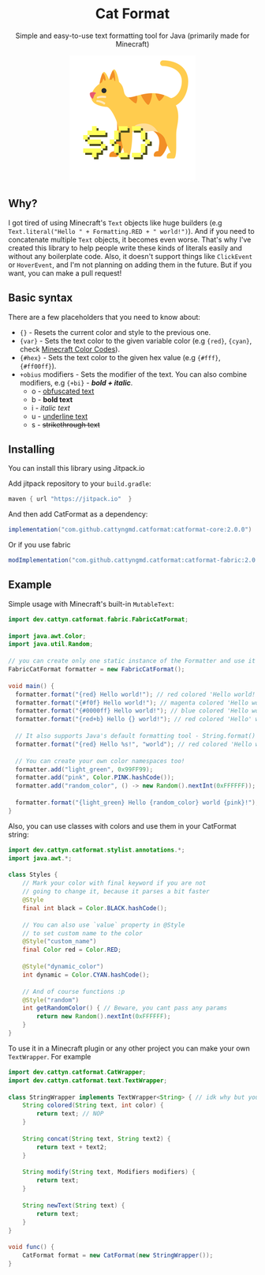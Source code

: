 <div align="center">
<h1>Cat Format</h1> 
<p> Simple and easy-to-use text formatting tool for Java (primarily made for Minecraft) </p>

![CatFormatIcon](images/icon.png)
</div>

## Why?

I got tired of using Minecraft's `Text` objects like huge builders (e.g `Text.literal("Hello " + Formatting.RED + " world!")`). And if you need to concatenate multiple `Text` objects, it becomes even worse. That's why I've created this library to help people write these kinds of literals easily and without any boilerplate code. Also, it doesn't support things like `ClickEvent` or `HoverEvent`, and I'm not planning on adding them in the future. But if you want, you can make a pull request!

## Basic syntax

There are a few placeholders that you need to know about:

- `{}` - Resets the current color and style to the previous one.
- `{var}` - Sets the text color to the given variable color (e.g `{red}`, `{cyan}`, check [Minecraft Color Codes](https://minecraft.tools/en/color-code.php)).
- `{#hex}` - Sets the text color to the given hex value (e.g `{#fff}`, `{#ff00ff}`).
- `+obius` modifiers - Sets the modifier of the text. You can also combine modifiers,
e.g `{+bi}` - ***bold + italic***.
  - o - [obfuscated text](images/obfuscated.gif) 
  - b - **bold text** 
  - i - *italic text*
  - u - <ins> underline text </ins>
  - s - ~~strikethrough text~~

## Installing

You can install this library using Jitpack.io

Add jitpack repository to your `build.gradle`:
```gradle
maven { url "https://jitpack.io"  }
```

And then add CatFormat as a dependency:
```gradle
implementation("com.github.cattyngmd.catformat:catformat-core:2.0.0")
```
Or if you use fabric
```gradle
modImplementation("com.github.cattyngmd.catformat:catformat-fabric:2.0.0")
```

## Example

Simple usage with Minecraft's built-in `MutableText`:

```java
import dev.cattyn.catformat.fabric.FabricCatFormat;

import java.awt.Color;
import java.util.Random;

// you can create only one static instance of the Formatter and use it everywhere!
FabricCatFormat formatter = new FabricCatFormat();

void main() {
  formatter.format("{red} Hello world!"); // red colored 'Hello world!'
  formatter.format("{#f0f} Hello world!"); // magenta colored 'Hello world!'
  formatter.format("{#0000ff} Hello world!"); // blue colored 'Hello world!'
  formatter.format("{red+b} Hello {} world!"); // red colored 'Hello' with bold style and ' world!' without any style

  // It also supports Java's default formatting tool - String.format()
  formatter.format("{red} Hello %s!", "world"); // red colored 'Hello world!'

  // You can create your own color namespaces too!
  formatter.add("light_green", 0x99FF99);
  formatter.add("pink", Color.PINK.hashCode());
  formatter.add("random_color", () -> new Random().nextInt(0xFFFFFF));

  formatter.format("{light_green} Hello {random_color} world {pink}!");
}
```

Also, you can use classes with colors and use them in your CatFormat string:

```java
import dev.cattyn.catformat.stylist.annotations.*;
import java.awt.*;

class Styles {
    // Mark your color with final keyword if you are not
    // going to change it, because it parses a bit faster
    @Style 
    final int black = Color.BLACK.hashCode();
  
    // You can also use `value` property in @Style
    // to set custom name to the color
    @Style("custom_name")
    final Color red = Color.RED;
    
    @Style("dynamic_color")
    int dynamic = Color.CYAN.hashCode();
    
    // And of course functions :p
    @Style("random")
    int getRandomColor() { // Beware, you cant pass any params
        return new Random().nextInt(0xFFFFFF);
    }
}
```

To use it in a Minecraft plugin or any other project you can make your own `TextWrapper`. For example
```java
import dev.cattyn.catformat.CatWrapper;
import dev.cattyn.catformat.text.TextWrapper;

class StringWrapper implements TextWrapper<String> { // idk why but you can do that
    String colored(String text, int color) {
        return text; // NOP
    }
    
    String concat(String text, String text2) {
        return text + text2;
    }
    
    String modify(String text, Modifiers modifiers) {
        return text;
    }
    
    String newText(String text) {
        return text;
    }
}

void func() {
    CatFormat format = new CatFormat(new StringWrapper());
}


```
